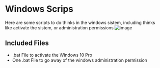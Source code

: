 # Windows Scrips
Here are some scripts to do thinks in the windows sistem, including thinks like activate the sistem, or administration permissions
![image](https://github.com/Matheus-Ei/Windows-Scrips/assets/127603510/b7d46075-ef66-4c49-8cc0-d8ee6ea23e3f)

## Included Files
- .bat File to activate the Windows 10 Pro
- One .bat File to go away of the windows administration permission
